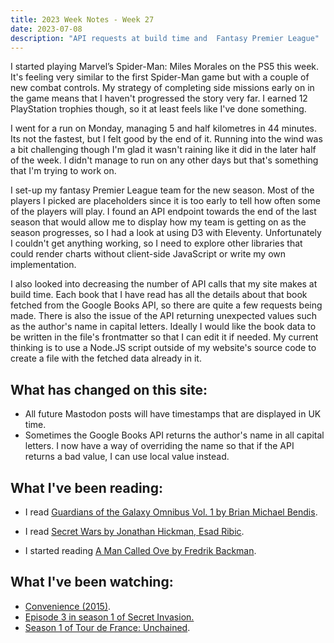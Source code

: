 ```yaml
---
title: 2023 Week Notes - Week 27
date: 2023-07-08
description: "API requests at build time and  Fantasy Premier League"
---
```


I started playing Marvel’s Spider-Man: Miles Morales on the PS5 this week. It's feeling very similar to the first Spider-Man game but with a couple of new combat controls. My strategy of completing side missions early on in the game means that I haven't progressed the story very far. I earned 12 PlayStation trophies though, so it at least feels like I've done something.

I went for a run on Monday, managing 5 and half kilometres in 44 minutes. Its not the fastest, but I felt good by the end of it. Running into the wind was a bit challenging though I'm glad it wasn't raining like it did in the later half of the week. I didn't manage to run on any other days but that's something that I'm trying to work on.

I set-up my fantasy Premier League team for the new season. Most of the players I picked are placeholders since it is too early to tell how often some of the players will play. I found an API endpoint towards the end of the last season that would allow me to display how my team is getting on as the season progresses, so I had a look at using D3 with Eleventy. Unfortunately I couldn't get anything working, so I need to explore other libraries that could render charts without client-side JavaScript or write my own implementation.

I also looked into decreasing the number of API calls that my site makes at build time. Each book that I have read has all the details about that book fetched from the Google Books API, so there are quite a few requests being made. There is also the issue of the API returning unexpected values such as the author's name in capital letters. Ideally I would like the book data to be written in the file's frontmatter so that I can edit it if needed. My current thinking is to use a Node.JS script outside of my website's source code to create a file with the fetched data already in it. 

## What has changed on this site:

- All future Mastodon posts will have timestamps that are displayed in UK time.
- Sometimes the Google Books API returns the author's name in all capital letters. I now have a way of overriding the name so that if the API returns a bad value, I can use local value instead.

## What I've been reading:

- I read [Guardians of the Galaxy Omnibus Vol. 1 by Brian Michael Bendis](/reading/9781804910542/).

- I read [Secret Wars by Jonathan Hickman, Esad Ribic](/reading/9781846536892/).

- I started reading [A Man Called Ove by Fredrik Backman](/reading/#now).


## What I've been watching:

- [Convenience (2015)](https://www.themoviedb.org/movie/226268).
- [Episode 3 in season 1 of Secret Invasion.](https://www.themoviedb.org/tv/114472/season/1/episode/3)
- [Season 1 of Tour de France: Unchained](https://www.themoviedb.org/tv/225335/season/1/).
